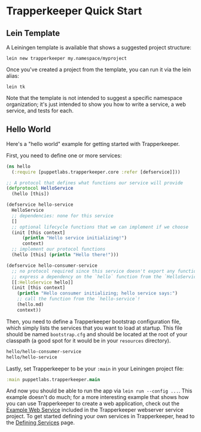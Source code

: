 # Trapperkeeper Quick Start

## Lein Template

A Leiningen template is available that shows a suggested project structure:

    lein new trapperkeeper my.namespace/myproject

Once you've created a project from the template, you can run it via the lein alias:

    lein tk

Note that the template is not intended to suggest a specific namespace organization; it's just intended to show you how to write a service, a web service, and tests for each.

## Hello World

Here's a "hello world" example for getting started with Trapperkeeper.

First, you need to define one or more services:

```clj
(ns hello
  (:require [puppetlabs.trapperkeeper.core :refer [defservice]]))

;; A protocol that defines what functions our service will provide
(defprotocol HelloService
  (hello [this])

(defservice hello-service
  HelloService
  ;; dependencies: none for this service
  []
  ;; optional lifecycle functions that we can implement if we choose
  (init [this context]
      (println "Hello service initializing!")
      context)
  ;; implement our protocol functions
  (hello [this] (println "Hello there!")))

(defservice hello-consumer-service
  ;; no protocol required since this service doesn't export any functions.
  ;; express a dependency on the `hello` function from the `HelloService`.
  [[:HelloService hello]]
  (init [this context]
    (println "Hello consumer initializing; hello service says:")
    ;; call the function from the `hello-service`!
    (hello.md)
    context))
```

Then, you need to define a Trapperkeeper bootstrap configuration file, which simply lists the services that you want to load at startup.  This file should be named `bootstrap.cfg` and should be located at the root of your classpath (a good spot for it would be in your `resources` directory).

```clj
hello/hello-consumer-service
hello/hello-service
```

Lastly, set Trapperkeeper to be your `:main` in your Leiningen project file:

```clj
:main puppetlabs.trapperkeeper.main
```

And now you should be able to run the app via `lein run --config ...`.  This example doesn't do much; for a more interesting example that shows how you can use Trapperkeeper to create a web application, check out the [Example Web Service](https://github.com/puppetlabs/trapperkeeper-webserver-jetty9/tree/master/examples/ring_app) included in the Trapperkeeper webserver service project.  To get started defining your own services in Trapperkeeper, head to the [Defining Services](Defining-Services.md) page.
